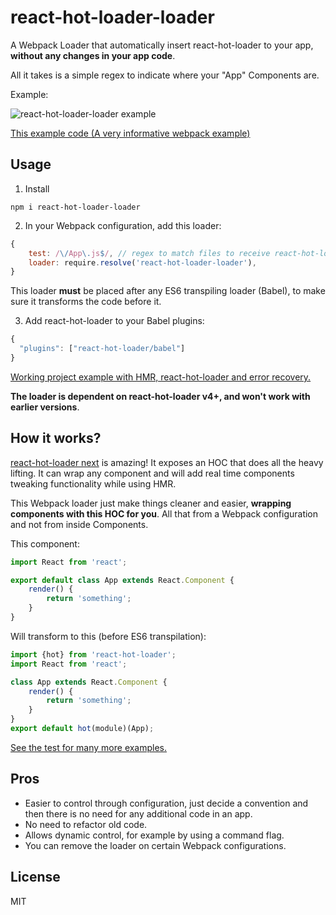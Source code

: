 # react-hot-loader-loader

A Webpack Loader that automatically insert react-hot-loader to your app, **without any changes in your app code**.

All it takes is a simple regex to indicate where your "App" Components are.

Example:

![react-hot-loader-loader example](https://i.imgur.com/PQDkTdW.gif)

[This example code (A very informative webpack example)](https://github.com/NoamELB/react-hot-loader-loader/tree/master/examples/webpack)

## Usage

1.  Install

```
npm i react-hot-loader-loader
```

2.  In your Webpack configuration, add this loader:

```js
{
    test: /\/App\.js$/, // regex to match files to receive react-hot-loader functionality
    loader: require.resolve('react-hot-loader-loader'),
}
```

This loader **must** be placed after any ES6 transpiling loader (Babel), to make sure it transforms the code before it.

3.  Add react-hot-loader to your Babel plugins:

```js
{
  "plugins": ["react-hot-loader/babel"]
}
```

[Working project example with HMR, react-hot-loader and error recovery.](https://github.com/NoamELB/react-hot-loader-loader/tree/master/examples/webpack)

**The loader is dependent on react-hot-loader v4+, and won't work with earlier versions**.

## How it works?

[react-hot-loader next](https://github.com/gaearon/react-hot-loader/tree/next) is amazing! It exposes an HOC that does all the heavy lifting. It can wrap any component and will add real time components tweaking functionality while using HMR.

This Webpack loader just make things cleaner and easier, **wrapping components with this HOC for you**. All that from a Webpack configuration and not from inside Components.

This component:

```js
import React from 'react';

export default class App extends React.Component {
    render() {
        return 'something';
    }
}
```

Will transform to this (before ES6 transpilation):

```js
import {hot} from 'react-hot-loader';
import React from 'react';

class App extends React.Component {
    render() {
        return 'something';
    }
}
export default hot(module)(App);
```

[See the test for many more examples.](https://github.com/NoamELB/react-hot-loader-loader/blob/master/test/exampleFiles.js)

## Pros

*   Easier to control through configuration, just decide a convention and then there is no need for any additional code in an app.
*   No need to refactor old code.
*   Allows dynamic control, for example by using a command flag.
*   You can remove the loader on certain Webpack configurations.

## License

MIT
